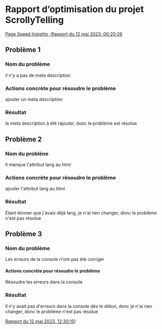 # Rapport d’optimisation du projet ScrollyTelling

[Page Speed Insights -Rapport du 12 mai 2023, 00:20:26](https://pagespeed.web.dev/analysis/https-jessybous-github-io-boustany_scrollytelling/9js9iio7wz?form_factor=desktop)

## Problème 1

### Nom du problème
il n'y a pas de meta description
### Actions concrète pour résoudre le problème
ajouter un meta description

### Résultat
le meta description à été rajouter, donc le problème est résolue

## Problème 2

### Nom du problène
Il manque l'attribut lang au html
### Actions concrète pour résoudre le problème
ajouter l'attribut lang au html

### Résultat
Étant donner que j'avais déjà lang, je n'ai rien changer, donc le problème n'est pas résolue

## Problème 3

### Nom du problème
Les erreurs de la console n'ont pas été corriger
#### Actions concrète pour résoudre le problème
Résoudre les erreurs dans la console


### Résultat
Il n'y avait pas d'erreurs dans la console dès le début, donc je n'ai rien changer, donc le problème n'est pas résolue

[Rapport du 12 mai 2023, 12:30:15](https://pagespeed.web.dev/analysis/https-jessybous-github-io-boustany_scrollytelling/wq52epqzlc?form_factor=desktop))

